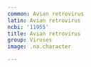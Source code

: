 ```yaml
---
common: Avian retrovirus
latin: Avian retrovirus
ncbi: '11955'
title: Avian retrovirus
group: Viruses
image: .na.character

---
```

